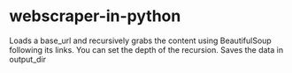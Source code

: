 # webscraper-in-python

Loads a base_url and recursively grabs the content using BeautifulSoup following its links. 
You can set the depth of the recursion. 
Saves the data in output_dir 

